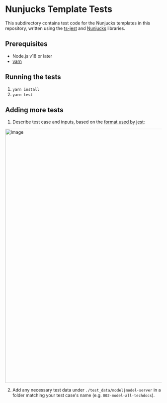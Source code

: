 # Nunjucks Template Tests

This subdirectory contains test code for the Nunjucks templates in this repository, written using the [ts-jest](https://github.com/kulshekhar/ts-jest) and [Nunjucks](https://mozilla.github.io/nunjucks/templating.html) libraries.

## Prerequisites

- Node.js v18 or later
- [yarn](https://yarnpkg.com/)

## Running the tests

1) `yarn install`
2) `yarn test`

## Adding more tests

1) Describe test case and inputs, based on the [format used by jest](https://jestjs.io/docs/getting-started):

<img width="815" alt="Image" src="https://github.com/user-attachments/assets/2f86e045-5c71-4fef-a750-0d4841f8b11e" />

2) Add any necessary test data under `./test_data/model|model-server` in a folder matching your test case's name (e.g. `002-model-all-techdocs`).